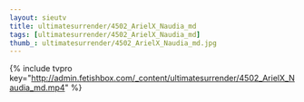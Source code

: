 ```yaml
--- 
layout: sieutv
title: ultimatesurrender/4502_ArielX_Naudia_md
tags: [ultimatesurrender/4502_ArielX_Naudia_md]
thumb_: ultimatesurrender/4502_ArielX_Naudia_md.jpg
---
```

{% include tvpro key="http://admin.fetishbox.com/_content/ultimatesurrender/4502_ArielX_Naudia_md.mp4" %} 
